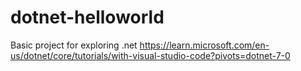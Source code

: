 # dotnet-helloworld
Basic project for exploring .net https://learn.microsoft.com/en-us/dotnet/core/tutorials/with-visual-studio-code?pivots=dotnet-7-0
